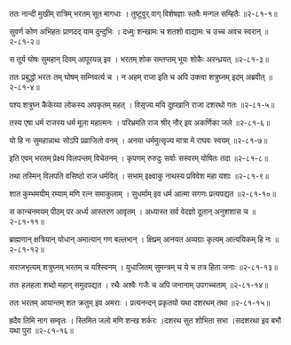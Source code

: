 ततः नान्दी मुखीम् रात्रिम् भरतम् सूत मागधाः ।
तुष्टुवुर् वाग् विशेषज्ञाः स्तवैः मन्गल सम्हितैः ॥२-८१-१॥

सुवर्ण कोण अभिहतः प्राणदद् याम दुन्दुभिः ।
दध्मुः शन्खामः च शतशो वाद्यामः च उच्च अवच स्वरान् ॥२-८१-२॥

स तूर्य घोषः सुमहान् दिवम् आपूरयन्न् इव ।
भरतम् शोक सम्तप्तम् भूयः शोकैः अरन्ध्रयत् ॥२-८१-३॥

ततः प्रबुद्धो भरतः तम् घोषम् सम्निवर्त्य च ।
न अहम् राजा इति च अपि उक्त्वा शत्रुघ्नम् इदम् अब्रवीत् ॥२-८१-४॥

पश्य शत्रुघ्न कैकेय्या लोकस्य अपकृतम् महत् ।
विसृज्य मयि दुह्खानि राजा दशरथो गतः ॥२-८१-५॥

तस्य एषा धर्म राजस्य धर्म मूला महात्मनः ।
परिभ्रमति राज श्रीर् नौर् इव अकर्णिका जले ॥२-८१-६॥

यो हि नः सुमहान्नाथः सोऽपि प्रव्राजितो वनम् ।
अनया धर्ममुत्सृज्य मात्रा मे राघवः स्वयम् ॥२-८१-७॥

इति एवम् भरतम् प्रेक्ष्य विलपन्तम् विचेतनम् ।
कृपणम् रुरुदुः सर्वाः सस्वरम् योषितः तदा ॥२-८१-८॥

तथा तस्मिन् विलपति वसिष्ठो राज धर्मवित् ।
सभाम् इक्ष्वाकु नाथस्य प्रविवेश महा यशाः ॥२-८१-९॥

शात कुम्भमयीम् रम्याम् मणि रत्न समाकुलाम् ।
सुधर्माम् इव धर्म आत्मा सगणः प्रत्यपद्यत ॥२-८१-१०॥

स कान्चनमयम् पीठम् पर अर्ध्य आस्तरण आवृतम् ।
अध्यास्त सर्व वेदज्ञो दूतान् अनुशशास च ॥२-८१-११॥

ब्राह्मणान् क्षत्रियान् योधान् अमात्यान् गण बल्लभान् ।
क्षिप्रम् आनयत अव्यग्राः कृत्यम् आत्ययिकम् हि नः ॥२-८१-१२॥

सराजभृत्यम् शत्रुघ्नम् भरतम् च यश्स्विनम् ।
युधाजितम् सुमन्त्रम् च ये च तत्र हिता जनाः ॥२-८१-१३॥

ततः हलहला शब्दो महान् समुदपद्यत ।
रथैः अश्वैः गजैः च अपि जनानाम् उपगच्चताम् ॥२-८१-१४॥

ततः भरतम् आयान्तम् शत क्रतुम् इव अमराः ।
प्रत्यनन्दन् प्रकृतयो यथा दशरथम् तथा ॥२-८१-१५॥

ह्रदैव तिमि नाग सम्वृतः ।
स्तिमित जलो मणि शन्ख शर्करः ।दशरथ सुत शोभिता सभा ।सदशरथा इव बभौ यथा पुरा ॥२-८१-१६॥


